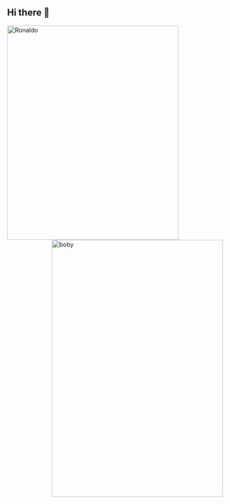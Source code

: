 ## Hi there 👋

<!--
**sahalashter/sahalashter** is a ✨ _special_ ✨ repository because its `README.md` (this file) appears on your GitHub profile.

Here are some ideas to get you started:

- 🔭 I’m currently working on ...
- 🌱 I’m currently learning ...
- 👯 I’m looking to collaborate on ...
- 🤔 I’m looking for help with ...
- 💬 Ask me about ...
- 📫 How to reach me: ...
- 😄 Pronouns: ...
- ⚡ Fun fact: ...
-->
<img src="https://media.giphy.com/media/v1.Y2lkPWVjZjA1ZTQ3NmI4MW8wNTRqMHFiamF4cGpzZmt6ODVmM3J5aDFlbXgzbXAyejV3ZSZlcD12MV9naWZzX3JlbGF0ZWQmY3Q9Zw/13VyVg3ZMtziGk/giphy.gif" alt="Ronaldo" width="400" height="500" align="left">
<img src="https://media3.giphy.com/media/v1.Y2lkPTc5MGI3NjExODZ4MzNkNGpjZGs5cTU3M2lndTdxejlqcXptbnU5YXY5bW9tZzZyOCZlcD12MV9pbnRlcm5hbF9naWZfYnlfaWQmY3Q9Zw/mSmfiPMWBIoug0Vks7/giphy.gif" alt="boby" width="400" height="600" align="right">
